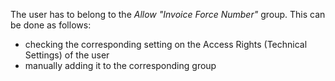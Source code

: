 The user has to belong to the *Allow "Invoice Force Number"* group. This
can be done as follows:

- checking the corresponding setting on the Access Rights (Technical
  Settings) of the user
- manually adding it to the corresponding group
